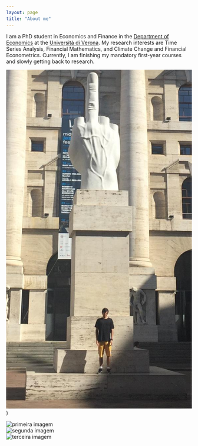 ```yaml
---
layout: page
title: "About me"
---
```


I am a PhD student in Economics and Finance in the [Department of Economics](https://www.dse.univr.it/?lang=en) at the [Università di Verona](https://www.univr.it/en/home). My research interests are Time Series Analysis, Financial Mathematics, and Climate Change and Financial Econometrics. Currently, I am finishing my mandatory first-year courses and slowly getting back to research.

![title](/pic_milano.jpeg))


<div class="row">
  <div class="column">
    <img src="https://github.com/mvtth43us/mvtth43us.github.io/blob/main/pic_milano.jpg" alt="primeira imagem" style="width:10%">
  </div>
  <div class="column">
    <img src="https://github.com/mvtth43us/mvtth43us.github.io/blob/main/pic_milano.jpg" alt="segunda imagem" style="width:50%">
  </div>
  <div class="column">
    <img src="https://github.com/mvtth43us/mvtth43us.github.io/blob/main/pic_milano.jpg" alt="terceira imagem" style="width:20%">
  </div>
</div>
